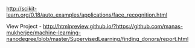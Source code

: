 
http://scikit-learn.org/0.18/auto_examples/applications/face_recognition.html

View Project - http://htmlpreview.github.io/?https://github.com/manas-mukherjee/machine-learning-nanodegree/blob/master/SupervisedLearning/finding_donors/report.html